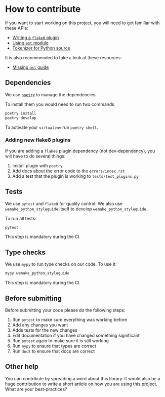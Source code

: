 # How to contribute

If you want to start working on this project,
you will need to get familiar with these APIs:

- [Writing a `flake8` plugin](http://flake8.pycqa.org/en/latest/plugin-development/)
- [Using `ast` module](https://docs.python.org/3/library/ast.html)
- [Tokenizer for Python source](https://docs.python.org/3/library/tokenize.html)

It is also recommended to take a look at these resources:

- [Missing `ast` guide](https://greentreesnakes.readthedocs.io/en/latest/)


## Dependencies

We use [`poetry`](https://github.com/sdispater/poetry) to manage the dependencies.

To install them you would need to run two commands:

```bash
poetry install
poetry develop
```

To activate your `virtualenv` run `poetry shell`.

### Adding new flake8 plugins

If you are adding a `flake8` plugin dependency (not dev-dependency),
you will have to do several things:

1. Install plugin with `poetry`
2. Add docs about the error code to the `errors/index.rst`
3. Add a test that the plugin is working to `tests/test_plugins.py`


## Tests

We use `pytest` and `flake8` for quality control.
We also use `wemake_python_styleguide` itself
to develop `wemake_python_styleguide`.

To run all tests:

```bash
pytest
```

This step is mandatory during the CI.


## Type checks

We use `mypy` to run type checks on our code.
To use it:

```bash
mypy wemake_python_styleguide
```

This step is mandatory during the CI.


## Before submitting

Before submitting your code please do the following steps:

1. Run `pytest` to make sure everything was working before
2. Add any changes you want
3. Adds tests for the new changes
4. Edit documentation if you have changed something significant
5. Run `pytest` again to make sure it is still working
6. Run `mypy` to ensure that types are correct
7. Run `doc8` to ensure that docs are correct


## Other help

You can contribute by spreading a word about this library.
It would also be a huge contribution to write
a short article on how you are using this project.
What are your best-practices?
